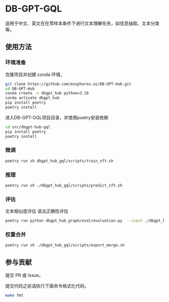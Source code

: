 # DB-GPT-GQL

适用于中文、英文在在零样本条件下进行文本理解任务，如信息抽取、文本分类等。

## 使用方法

### 环境准备

克隆项目并创建 conda 环境，
```bash
git clone https://github.com/eosphoros-ai/DB-GPT-Hub.git
cd DB-GPT-Hub
conda create -n dbgpt_hub python=3.10 
conda activate dbgpt_hub
pip install poetry
poetry install
```

进入DB-GPT-GQL项目目录，并使用poetry安装依赖
```bash
cd src/dbgpt-hub-gql
pip install poetry
poetry install
```


### 微调

```bash
poetry run sh dbgpt_hub_gql/scripts/train_sft.sh
```

### 推理

```bash
poetry run sh ./dbgpt_hub_gql/scripts/predict_sft.sh
```

### 评估
文本相似度评估
语法正确性评估

```bash
poetry run python dbgpt_hub_graph/eval/evaluation.py  --input ./dbgpt_hub_graph/output/pred/tugraph_analytics_dev.txt --gold ./dbgpt_hub_graph/data/tugraph-analytics/gold_dev.txt --etype grammar --impl tugraph_analytics
```

### 权重合并
```bash
poetry run sh ./dbgpt_hub_gql/scripts/export_merge.sh
```


## 参与贡献

提交 PR 或 Issue。

提交代码之前请执行下面命令格式化代码，

```bash
make fmt
```